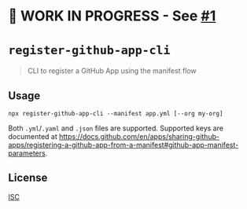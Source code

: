# 🚧 WORK IN PROGRESS - See [#1](https://github.com/gr2m/register-github-app-cli/pull/1)

# `register-github-app-cli`

> CLI to register a GitHub App using the manifest flow

## Usage

```
npx register-github-app-cli --manifest app.yml [--org my-org]
```

Both `.yml`/`.yaml` and `.json` files are supported. Supported keys are documented at https://docs.github.com/en/apps/sharing-github-apps/registering-a-github-app-from-a-manifest#github-app-manifest-parameters.

## License

[ISC](license)